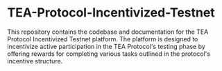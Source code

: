 # TEA-Protocol-Incentivized-Testnet
This repository contains the codebase and documentation for the TEA Protocol Incentivized Testnet platform. The platform is designed to incentivize active participation in the TEA Protocol's testing phase by offering rewards for completing various tasks outlined in the protocol's incentive structure.
